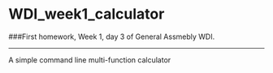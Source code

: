WDI_week1_calculator
====================

###First homework, Week 1, day 3 of General Assmebly WDI.

_____

A simple command line multi-function calculator

